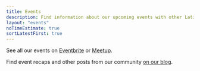 ```yaml
---
title: Events
description: Find information about our upcoming events with other Latinx in Tech.
layout: "events"
noTimeEstimate: true
sortLatestFirst: true
---
```


See all our events on [Eventbrite](https://techqueria.eventbrite.com) or [Meetup](https://meetup.com/techqueria/).

<!-- You can see videos from previous events on our [YouTube Channel](https://www.youtube.com/channel/UCUhXR0BOgyqrS1E_Sr4PVjQ) -->

Find event recaps and other posts from our community [on our blog](/blog/).
